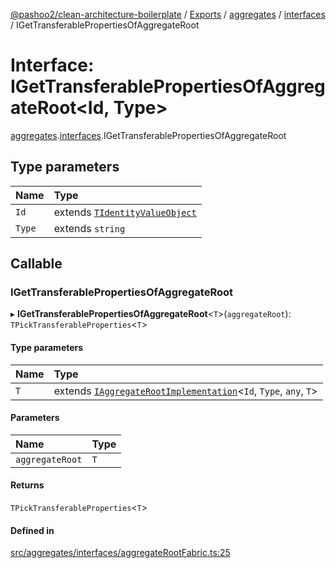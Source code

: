 [@pashoo2/clean-architecture-boilerplate](../README.md) / [Exports](../modules.md) / [aggregates](../modules/aggregates.md) / [interfaces](../modules/aggregates.interfaces.md) / IGetTransferablePropertiesOfAggregateRoot

# Interface: IGetTransferablePropertiesOfAggregateRoot<Id, Type\>

[aggregates](../modules/aggregates.md).[interfaces](../modules/aggregates.interfaces.md).IGetTransferablePropertiesOfAggregateRoot

## Type parameters

| Name | Type |
| :------ | :------ |
| `Id` | extends [`TIdentityValueObject`](../modules/valueobject.interfaces.md#tidentityvalueobject) |
| `Type` | extends `string` |

## Callable

### IGetTransferablePropertiesOfAggregateRoot

▸ **IGetTransferablePropertiesOfAggregateRoot**<`T`\>(`aggregateRoot`): `TPickTransferableProperties`<`T`\>

#### Type parameters

| Name | Type |
| :------ | :------ |
| `T` | extends [`IAggregateRootImplementation`](aggregates.interfaces.iaggregaterootimplementation.md)<`Id`, `Type`, `any`, `T`\> |

#### Parameters

| Name | Type |
| :------ | :------ |
| `aggregateRoot` | `T` |

#### Returns

`TPickTransferableProperties`<`T`\>

#### Defined in

[src/aggregates/interfaces/aggregateRootFabric.ts:25](https://github.com/pashoo2/clean-architecture-boilerplate/blob/4202db5/src/aggregates/interfaces/aggregateRootFabric.ts#L25)
